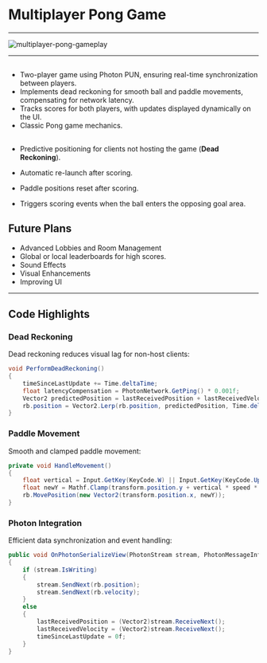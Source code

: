 # Multiplayer Pong Game

---

![multiplayer-pong-gameplay](https://github.com/user-attachments/assets/bb4e6a86-ea61-4a93-a37e-5982e35e1abf)

---

##

- Two-player game using Photon PUN, ensuring real-time synchronization between players.
- Implements dead reckoning for smooth ball and paddle movements, compensating for network latency.
- Tracks scores for both players, with updates displayed dynamically on the UI.
- Classic Pong game mechanics.

##
- Predictive positioning for clients not hosting the game (**Dead Reckoning**).
- Automatic re-launch after scoring.
- Paddle positions reset after scoring.

- Triggers scoring events when the ball enters the opposing goal area.

## Future Plans

- Advanced Lobbies and Room Management
- Global or local leaderboards for high scores.
- Sound Effects
- Visual Enhancements
- Improving UI

---

## Code Highlights

### Dead Reckoning
Dead reckoning reduces visual lag for non-host clients:
```csharp
void PerformDeadReckoning()
{
    timeSinceLastUpdate += Time.deltaTime;
    float latencyCompensation = PhotonNetwork.GetPing() * 0.001f;
    Vector2 predictedPosition = lastReceivedPosition + lastReceivedVelocity * (timeSinceLastUpdate + latencyCompensation);
    rb.position = Vector2.Lerp(rb.position, predictedPosition, Time.deltaTime * 10);
}
```

### Paddle Movement
Smooth and clamped paddle movement:
```csharp
private void HandleMovement()
{
    float vertical = Input.GetKey(KeyCode.W) || Input.GetKey(KeyCode.UpArrow) ? 1f : Input.GetKey(KeyCode.S) || Input.GetKey(KeyCode.DownArrow) ? -1f : 0f;
    float newY = Mathf.Clamp(transform.position.y + vertical * speed * Time.fixedDeltaTime, -boundaryY, boundaryY);
    rb.MovePosition(new Vector2(transform.position.x, newY));
}
```

### Photon Integration
Efficient data synchronization and event handling:
```csharp
public void OnPhotonSerializeView(PhotonStream stream, PhotonMessageInfo info)
{
    if (stream.IsWriting)
    {
        stream.SendNext(rb.position);
        stream.SendNext(rb.velocity);
    }
    else
    {
        lastReceivedPosition = (Vector2)stream.ReceiveNext();
        lastReceivedVelocity = (Vector2)stream.ReceiveNext();
        timeSinceLastUpdate = 0f;
    }
}
```
